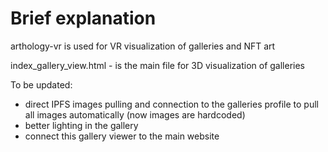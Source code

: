 # Brief explanation

arthology-vr is used for VR visualization of galleries and NFT art

index_gallery_view.html - is the main file for 3D visualization of galleries

To be updated:
- direct IPFS images pulling and connection to the galleries profile to pull all images automatically (now images are hardcoded)
- better lighting in the gallery
- connect this gallery viewer to the main website

